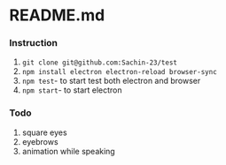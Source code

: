 # README.md

### Instruction
1. `git clone git@github.com:Sachin-23/test`
2. `npm install electron electron-reload browser-sync`
3. `npm test`- to start test both electron and browser
4. `npm start`- to start electron


### Todo

1. square eyes
2. eyebrows
3. animation while speaking

